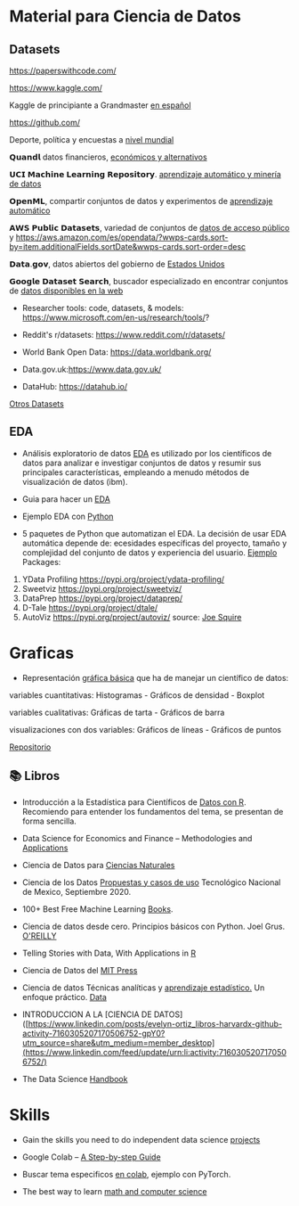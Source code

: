 # Material  para Ciencia de Datos 

## Datasets

https://paperswithcode.com/ 

https://www.kaggle.com/ 

Kaggle de principiante a Grandmaster [en español](https://www.kaggle.com/code/macespinoza/kaggle-de-principiante-a-grandmaster-en-espa-ol)

https://github.com/

Deporte, política y encuestas a [nivel mundial](https://data.fivethirtyeight.com/) 

𝗤𝘂𝗮𝗻𝗱𝗹 datos financieros, [económicos y alternativos](https://data.nasdaq.com/publishers/QDL)

𝗨𝗖𝗜 𝗠𝗮𝗰𝗵𝗶𝗻𝗲 𝗟𝗲𝗮𝗿𝗻𝗶𝗻𝗴 𝗥𝗲𝗽𝗼𝘀𝗶𝘁𝗼𝗿𝘆. [aprendizaje automático y minería de datos](https://archive.ics.uci.edu/datasets)

 𝗢𝗽𝗲𝗻𝗠𝗟, compartir conjuntos de datos y experimentos de [aprendizaje automático](https://www.openml.org/)

 𝗔𝗪𝗦 𝗣𝘂𝗯𝗹𝗶𝗰 𝗗𝗮𝘁𝗮𝘀𝗲𝘁𝘀, variedad de conjuntos de [datos de acceso público](https://aws.amazon.com/es/opendata/?wwps-cards.sort-by=item.additionalFields.sortDate&wwps-cards.sort-order=desc) y https://aws.amazon.com/es/opendata/?wwps-cards.sort-by=item.additionalFields.sortDate&wwps-cards.sort-order=desc 

 𝗗𝗮𝘁𝗮.𝗴𝗼𝘃, datos abiertos del gobierno de [Estados Unidos](https://catalog.data.gov/dataset)

𝗚𝗼𝗼𝗴𝗹𝗲 𝗗𝗮𝘁𝗮𝘀𝗲𝘁 𝗦𝗲𝗮𝗿𝗰𝗵, buscador especializado en encontrar conjuntos de [datos disponibles en la web](https://datasetsearch.research.google.com/?hl=es-419)

- Researcher tools: code, datasets, & models: https://www.microsoft.com/en-us/research/tools/? 

- Reddit's r/datasets: https://www.reddit.com/r/datasets/ 

- World Bank Open Data: https://data.worldbank.org/

- Data.gov.uk:https://www.data.gov.uk/ 
- DataHub: https://datahub.io/
  
[Otros Datasets](https://github.com/EvelynOr/Publicaciones/tree/main/1.%20De%20Power%20BI/Datasets)

## EDA
- Análisis exploratorio de datos [EDA](https://www.linkedin.com/posts/evelyn-ortiz_libros-cientaedficosdedatos-eda-activity-7036002863554129920-_Ami?utm_source=share&utm_medium=member_desktop) es utilizado por los científicos de datos para analizar e investigar conjuntos de datos y resumir sus principales características, empleando a menudo métodos de visualización de datos (ibm).


- Guia para hacer un [EDA](https://www.linkedin.com/posts/evelyn-ortiz_eda-cienciadedatos-datacleansing-activity-7057080028211081216-bv4P?utm_source=share&utm_medium=member_desktop)

- Ejemplo EDA con [Python](https://github.com/Tanu-N-Prabhu/Python/blob/master/Exploratory_data_Analysis.ipynb)

- 5 paquetes de Python que automatizan el EDA. La decisión de usar EDA automática depende de: ecesidades específicas del proyecto, tamaño y complejidad del conjunto de datos y experiencia del usuario. [Ejemplo](https://github.com/jrsquire1/PythonEDA)
Packages:
1. YData Profiling https://pypi.org/project/ydata-profiling/ 
2. Sweetviz https://pypi.org/project/sweetviz/ 
3. DataPrep https://pypi.org/project/dataprep/ 
4. D-Tale https://pypi.org/project/dtale/ 
5. AutoViz https://pypi.org/project/autoviz/ 
source: [Joe Squire](https://www.linkedin.com/feed/update/urn:li:activity:7133077960319799296/?updateEntityUrn=urn%3Ali%3Afs_updateV2%3A%28urn%3Ali%3Aactivity%3A7133077960319799296%2CFEED_DETAIL%2CEMPTY%2CDEFAULT%2Cfalse%29)

# Graficas

- Representación [gráfica básica](https://www.linkedin.com/posts/evelyn-ortiz_graerfica-spanish-cienciadedatos-activity-7024743772915662848-eel4?utm_source=share&utm_medium=member_desktop) que ha de manejar un científico de datos:

variables cuantitativas: Histogramas - Gráficos de densidad - Boxplot

variables cualitativas: Gráficas de tarta - Gráficos de barra

visualizaciones con dos variables: Gráficos de líneas - Gráficos de puntos

[Repositorio](https://github.com/EvelynOr/Publicaciones/tree/main/1.%20De%20Power%20BI/Graficas)


## 📚 Libros 

- Introducción a la Estadística para Científicos de [Datos con R](https://analisisydecision.es/estadistica-data-scientist/). Recomiendo para entender los fundamentos del tema, se presentan de forma sencilla. 

- Data Science for Economics and Finance – Methodologies and [Applications](https://link.springer.com/book/10.1007/978-3-030-66891-4)

- Ciencia de Datos para [Ciencias Naturales](https://bookdown.org/keilor_rojas/CienciaDatos/) 

- Ciencia de los Datos [Propuestas y casos de uso](https://www.researchgate.net/profile/Jose-Gabriel-Rodriguez-Rivas/publication/349782580_Ciencia_de_los_Datos_Propuestas_y_casos_de_uso/links/60419c394585154e8c77f006/Ciencia-de-los-Datos-Propuestas-y-casos-de-uso.pdf) Tecnológico Nacional de Mexico, Septiembre 2020. 

- 100+ Best Free Machine Learning [Books](https://www.linkedin.com/posts/evelyn-ortiz_libros-machinelearning-github-activity-7107046581748555776-siTM?utm_source=share&utm_medium=member_desktop).

- Ciencia de datos desde cero. Principios básicos con Python. Joel Grus. [O'REILLY](https://www.linkedin.com/posts/evelyn-ortiz_libros-bigdata-analytics-activity-7109573176556154881-YPDV?utm_source=share&utm_medium=member_desktop)   

- Telling Stories with Data, With Applications in [R](https://tellingstorieswithdata.com/)

- Ciencia de Datos del [MIT Press](https://www.linkedin.com/posts/evelyn-ortiz_libros-bigdata-analytics-activity-7114629054925783041-jvdH?utm_source=share&utm_medium=member_desktop)

- Ciencia de datos Técnicas analíticas y [aprendizaje estadístico.](https://www.linkedin.com/posts/evelyn-ortiz_libros-bigdata-analytics-activity-7127317231566258176-fA16?utm_source=share&utm_medium=member_desktop) Un enfoque práctico. [Data](https://github.com/EvelynOr/Publicaciones/tree/main/6.%20Ciencia%20de%20Datos/Datasets/Ciencia%20de%20datos%20T%C3%A9cnicas%20anal%C3%ADticas%20y%20aprendizaje%20estad%C3%ADstico)
- INTRODUCCION A LA [CIENCIA DE DATOS]([https://www.linkedin.com/posts/evelyn-ortiz_libros-harvardx-github-activity-7160305207170506752-gpY0?utm_source=share&utm_medium=member_desktop](https://www.linkedin.com/feed/update/urn:li:activity:7160305207170506752/)
- The Data Science [Handbook](https://github.com/kanishkamisra/Data-Science-Books/blob/master/The%20Data%20Science%20Handbook.pdf)

  
# Skills

- Gain the skills you need to do independent data science [projects](https://www.kaggle.com/Learn)

- Google Colab – [A Step-by-step Guide](https://algotrading101.com/learn/google-colab-guide/)

- Buscar tema especificos [en colab](https://www.google.com/search?q=PyTorch+site%3Acolab.research.google.com), ejemplo con PyTorch.

- The best way to learn [math and computer science](https://brilliant.org/?utm_medium=sponsor&utm_source=linkedin&utm_campaign=giannis_240423)







